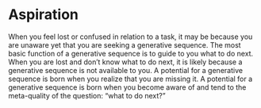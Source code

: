 # Aspiration

When you feel lost or confused in relation to a task, it may be because you are unaware yet that you are seeking a generative sequence. The most basic function of a generative sequence is to guide to you what to do next. When you are lost and don’t know what to do next, it is likely because a generative sequence is not available to you. A potential for a generative sequence is born when you realize that you are missing it. A potential for a generative sequence is born when you become aware of and tend to the meta-quality of the question: “what to do next?”
